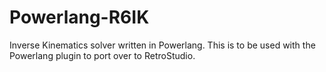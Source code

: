 # Powerlang-R6IK
Inverse Kinematics solver written in Powerlang. This is to be used with the Powerlang plugin to port over to RetroStudio.
